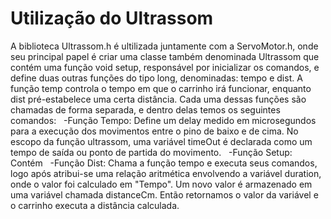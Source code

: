 # Utilização do Ultrassom

  A biblioteca Ultrassom.h é ultilizada juntamente com a ServoMotor.h, onde seu principal papel é criar uma classe também denominada Ultrassom que contém uma função void setup, responsável por inicializar os comandos, e define duas outras funções do tipo long, denominadas: tempo e dist.
  A função temp controla o tempo em que o carrinho irá funcionar, enquanto dist pré-estabelece uma certa distância.
  Cada uma dessas funções são chamadas de forma separada, e dentro delas temos os seguintes comandos:
   -Função Tempo: Define um delay medido em microsegundos para a execução dos movimentos entre o pino de baixo e de cima. No escopo da função ultrassom, uma variável timeOut é declarada como um tempo de saída ou ponto de partida do movimento.
   -Função Setup: Contém
   -Função Dist: Chama a função tempo e executa seus comandos, logo após atribui-se uma relação aritmética envolvendo a variável duration, onde o valor foi calculado em "Tempo". Um novo valor é armazenado em uma variável chamada distanceCm. Então retornamos o valor da variável e o carrinho executa a distância calculada.
   
